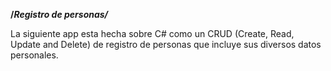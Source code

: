 **/*Registro de personas/***

La siguiente app esta hecha sobre C# como un CRUD (Create, Read, Update and Delete) de registro de personas que incluye sus diversos datos personales.
